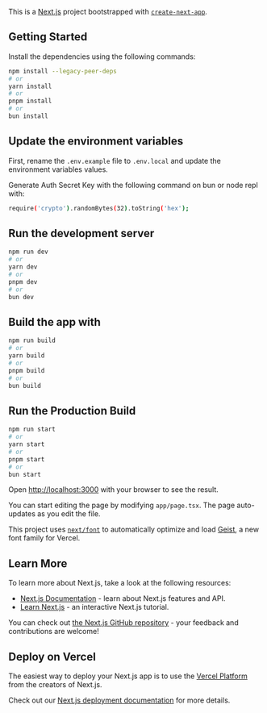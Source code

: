 This is a [Next.js](https://nextjs.org) project bootstrapped with [`create-next-app`](https://nextjs.org/docs/app/api-reference/cli/create-next-app).

## Getting Started

Install the dependencies using the following commands:

```bash
npm install --legacy-peer-deps
# or
yarn install
# or
pnpm install
# or
bun install
```

## Update the environment variables

First, rename the `.env.example` file to `.env.local` and update the environment variables values.

Generate Auth Secret Key with the following command on bun or node repl with:

```bash
require('crypto').randomBytes(32).toString('hex');
```

## Run the development server

```bash
npm run dev
# or
yarn dev
# or
pnpm dev
# or
bun dev
```

## Build the app with

```bash
npm run build
# or
yarn build
# or
pnpm build
# or
bun build
```

## Run the Production Build

```bash
npm run start
# or
yarn start
# or
pnpm start
# or
bun start
```

Open [http://localhost:3000](http://localhost:3000) with your browser to see the result.

You can start editing the page by modifying `app/page.tsx`. The page auto-updates as you edit the file.

This project uses [`next/font`](https://nextjs.org/docs/app/building-your-application/optimizing/fonts) to automatically optimize and load [Geist](https://vercel.com/font), a new font family for Vercel.

## Learn More

To learn more about Next.js, take a look at the following resources:

- [Next.js Documentation](https://nextjs.org/docs) - learn about Next.js features and API.
- [Learn Next.js](https://nextjs.org/learn) - an interactive Next.js tutorial.

You can check out [the Next.js GitHub repository](https://github.com/vercel/next.js) - your feedback and contributions are welcome!

## Deploy on Vercel

The easiest way to deploy your Next.js app is to use the [Vercel Platform](https://vercel.com/new?utm_medium=default-template&filter=next.js&utm_source=create-next-app&utm_campaign=create-next-app-readme) from the creators of Next.js.

Check out our [Next.js deployment documentation](https://nextjs.org/docs/app/building-your-application/deploying) for more details.
